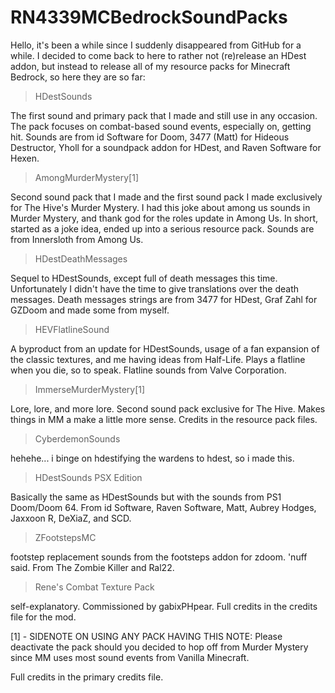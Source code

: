 # RN4339MCBedrockSoundPacks

Hello, it's been a while since I suddenly disappeared from GitHub for a while. I decided to come 
back to here to rather not (re)release an HDest addon, but instead to release all of my 
resource packs for Minecraft Bedrock, so here they are so far:

> HDestSounds

The first sound and primary pack that I made and still use in any occasion. The pack focuses on combat-based sound events, especially on, getting hit. Sounds are from id Software for Doom, 3477 (Matt) for Hideous Destructor, Yholl for a soundpack addon for HDest, and Raven Software for Hexen.


> AmongMurderMystery[1]

Second sound pack that I made and the first sound pack I made exclusively for The Hive's Murder Mystery. I had this joke about among us sounds in Murder Mystery, and thank god for the roles update in Among Us. In short, started as a joke idea, ended up into a serious resource pack. Sounds are from Innersloth from Among Us.


> HDestDeathMessages

Sequel to HDestSounds, except full of death messages this time. Unfortunately I didn't have the time to give translations over the death messages. Death messages strings are from 3477 for HDest, Graf Zahl for GZDoom and made some from myself.


> HEVFlatlineSound

A byproduct from an update for HDestSounds, usage of a fan expansion of the classic textures, and me having ideas from Half-Life. Plays a flatline when you die, so to speak. Flatline sounds from Valve Corporation.


> ImmerseMurderMystery[1]

Lore, lore, and more lore. Second sound pack exclusive for The Hive. Makes things in MM a make a little more sense. Credits in the resource pack files.


>CyberdemonSounds

hehehe...
i binge on hdestifying the wardens to hdest, so i made this.


>HDestSounds PSX Edition 

Basically the same as HDestSounds but with the sounds from PS1 Doom/Doom 64. From id Software, Raven Software, Matt, Aubrey Hodges, Jaxxoon R, DeXiaZ, and SCD.


>ZFootstepsMC

footstep replacement sounds from the footsteps addon for zdoom. 'nuff said. From The Zombie Killer and Ral22.


>Rene's Combat Texture Pack

self-explanatory. Commissioned by gabixPHpear. Full credits in the credits file for the mod.


[1] - SIDENOTE ON USING ANY PACK HAVING THIS NOTE: Please deactivate the pack should you decided to hop off from Murder Mystery since MM uses most sound events from Vanilla Minecraft.

Full credits in the primary credits file.
